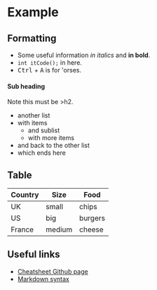 
Example
=======

Formatting
----------
- Some useful information *in italics* and **in bold**.
- `int itCode();` in here.
- <kbd>Ctrl</kbd> + <kbd>A</kbd> is for 'orses.

#### Sub heading

Note this must be >h2.

- another list
- with items
  * and sublist
  * with more items
- and back to the other list
- which ends here


Table
-----

Country | Size | Food
------- | ---- | ----
UK | small | chips
US | big | burgers
France | medium | cheese


Useful links
------------
- [Cheatsheet Github page](https://github.com/billyquith/cheatsheet)
- [Markdown syntax](https://github.com/adam-p/markdown-here/wiki/Markdown-Cheatsheet#tables)

